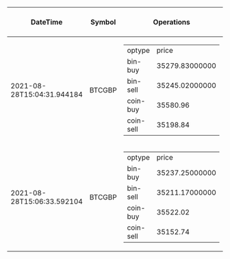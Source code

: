 | DateTime | Symbol | Operations | what to do | max profit |
| ------------- | ------------- | ------------- | ------------- | ------------- | 
| 2021-08-28T15:04:31.944184| BTCGBP| <table><tr><td>optype</td><td>price</td></tr><tr><td>bin-buy</td><td>35279.83000000</td></tr><tr><td>bin-sell</td><td>35245.02000000</td></tr><tr><td>coin-buy</td><td>35580.96</td></tr><tr><td>coin-sell</td><td>35198.84</td></tr></table>| no-op| -80.99| 
| 2021-08-28T15:06:33.592104| BTCGBP| <table><tr><td>optype</td><td>price</td></tr><tr><td>bin-buy</td><td>35237.25000000</td></tr><tr><td>bin-sell</td><td>35211.17000000</td></tr><tr><td>coin-buy</td><td>35522.02</td></tr><tr><td>coin-sell</td><td>35152.74</td></tr></table>| no-op| -84.51| 
